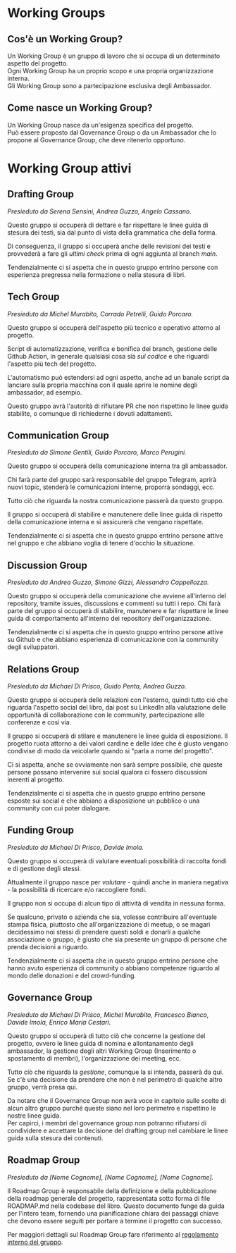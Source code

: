# Working Groups

## Cos'è un Working Group?

Un Working Group è un gruppo di lavoro che si occupa di un determinato aspetto del progetto.  
Ogni Working Group ha un proprio scopo e una propria organizzazione interna.  
Gli Working Group sono a partecipazione esclusiva degli Ambassador.

## Come nasce un Working Group?

Un Working Group nasce da un'esigenza specifica del progetto.  
Può essere proposto dal Governance Group o da un Ambassador che lo propone al Governance Group, che deve ritenerlo opportuno.

# Working Group attivi

## Drafting Group

_Presieduto da Serena Sensini, Andrea Guzzo, Angelo Cassano._

Questo gruppo si occuperà di dettare e far rispettare le linee guida di stesura dei testi, sia dal punto di vista della grammatica che della forma.

Di conseguenza, il gruppo si occuperà anche delle revisioni dei testi e provvederà a fare gli _ultimi check_ prima di ogni aggiunta al branch _main_.

Tendenzialmente ci si aspetta che in questo gruppo entrino persone con esperienza pregressa nella formazione o nella stesura di libri.

## Tech Group

_Presieduto da Michel Murabito, Corrado Petrelli, Guido Porcaro._

Questo gruppo si occuperà dell'aspetto più tecnico e operativo attorno al progetto.

Script di automatizzazione, verifica e bonifica dei branch, gestione delle Github Action, in generale qualsiasi cosa sia _sul codice_ e che riguardi l'aspetto più tech del progetto.

L'automatismo può estendersi ad ogni aspetto, anche ad un banale script da lanciare sulla propria macchina con il quale aprire le nomine degli ambassador, ad esempio.

Questo gruppo avrà l'autorità di rifiutare PR che non rispettino le linee guida stabilite, o comunque di richiederne i dovuti adattamenti.

## Communication Group

_Presieduto da Simone Gentili, Guido Porcaro, Marco Perugini._

Questo gruppo si occuperà della comunicazione interna tra gli ambassador.

Chi farà parte del gruppo sarà responsabile del gruppo Telegram, aprirà nuovi topic, stenderà le comunicazioni interne, proporrà sondaggi, ecc.

Tutto ciò che riguarda la nostra comunicazione passerà da questo gruppo.

Il gruppo si occuperà di stabilire e manutenere delle linee guida di rispetto della comunicazione interna e si assicurerà che vengano rispettate.

Tendenzialmente ci si aspetta che in questo gruppo entrino persone attive nel gruppo e che abbiano voglia di tenere d'occhio la situazione.

## Discussion Group

_Presieduto da Andrea Guzzo, Simone Gizzi, Alessandro Cappellozza._

Questo gruppo si occuperà della comunicazione che avviene all'interno del repository, tramite issues, discussions e commenti su tutti i repo. Chi farà parte del gruppo si occuperà di stabilire, manutenere e far rispettare le linee guida di comportamento all'interno dei repository dell'organizzazione.

Tendenzialmente ci si aspetta che in questo gruppo entrino persone attive su Github e che abbiano esperienza di comunicazione con la community degli sviluppatori.

## Relations Group

_Presieduto da Michael Di Prisco, Guido Penta, Andrea Guzzo._

Questo gruppo si occuperà delle relazioni con l'esterno, quindi tutto ciò che riguarda l'aspetto social del libro, dai post su LinkedIn alla valutazione delle opportunità di collaborazione con le community, partecipazione alle conferenze e così via.

Il gruppo si occuperà di stilare e manutenere le linee guida di esposizione. Il progetto ruota attorno a dei valori cardine e delle idee che è giusto vengano condivise di modo da veicolarle quando si "parla a nome del progetto".

Ci si aspetta, anche se ovviamente non sarà sempre possibile, che queste persone possano intervenire sui social qualora ci fossero discussioni inerenti al progetto.

Tendenzialmente ci si aspetta che in questo gruppo entrino persone esposte sui social e che abbiano a disposizione un pubblico o una community con cui poter dialogare.

## Funding Group

_Presieduto da Michael Di Prisco, Davide Imola._

Questo gruppo si occuperà di valutare eventuali possibilità di raccolta fondi e di gestione degli stessi.

Attualmente il gruppo nasce per _valutare_ - quindi anche in maniera negativa - la possibilità di ricercare e/o raccogliere fondi.

Il gruppo non si occupa di alcun tipo di attività di vendita in nessuna forma.

Se qualcuno, privato o azienda che sia, volesse contribuire all'eventuale stampa fisica, piuttosto che all'organizzazione di meetup, o se magari decidessimo noi stessi di prendere questi soldi e donarli a qualche associazione o gruppo, è giusto che sia presente un gruppo di persone che prenda decisioni a riguardo.

Tendenzialmente ci si aspetta che in questo gruppo entrino persone che hanno avuto esperienza di community o abbiano competenze riguardo al mondo delle donazioni e del crowd-funding.

## Governance Group

_Presieduto da Michael Di Prisco, Michel Murabito, Francesco Bianco, Davide Imola, Enrico Maria Cestari._

Questo gruppo si occuperà di tutto ciò che concerne la gestione del progetto, ovvero le linee guida di nomina e allontanamento degli ambassador, la gestione degli altri Working Group (Inserimento o spostamento di membri), l'organizzazione dei meeting, ecc.

Tutto ciò che riguarda la _gestione_, comunque la si intenda, passerà da qui. Se c'è una decisione da prendere che non è nel perimetro di qualche altro gruppo, verrà presa qui.

Da notare che il Governance Group non avrà voce in capitolo sulle scelte di alcun altro gruppo purché queste siano nel loro perimetro e rispettino le nostre linee guida.  
Per capirci, i membri del governance group non potranno rifiutarsi di condividere e accettare la decisione del drafting group nel cambiare le linee guida sulla stesura dei contenuti.

## Roadmap Group

_Presieduto da [Nome Cognome], [Nome Cognome], [Nome Cognome]._

Il Roadmap Group è responsabile della definizione e della pubblicazione della roadmap generale del progetto, rappresentata sotto forma di file ROADMAP.md nella codebase del libro. Questo documento funge da guida per l'intero team, fornendo una pianificazione chiara dei passaggi chiave che devono essere seguiti per portare a termine il progetto con successo.

Per maggiori dettagli sul Roadmap Group fare riferimento al [regolamento interno del gruppo](ROADMAP_GROUP.md).
